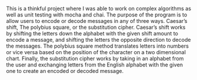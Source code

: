 This is a thinkful project where I was able to work on complex algorithms as well as unit testing with mocha and chai. The purpose of the program is to allow users to encode or decode messages in any of three ways. Caesar’s shift, The polybius square, or the substitution cipher. Caesar’s shift works by shifting the letters down the alphabet with the given shift amount to encode a message, and shifting the letters the opposite direction to decode the messages. The polybius square method translates letters into numbers or vice versa based on the position of the character on a two dimensional chart. Finally, the substitution cipher works by taking in an alphabet from the user and exchanging letters from the English alphabet with the given one to create an encoded or decoded message.
